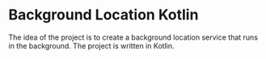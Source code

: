 # Background Location Kotlin

The idea of the project is to create a background location service that runs in the background. The project is written in Kotlin.

